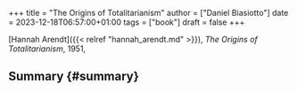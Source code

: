 +++
title = "The Origins of Totalitarianism"
author = ["Daniel Biasiotto"]
date = 2023-12-18T06:57:00+01:00
tags = ["book"]
draft = false
+++

[Hannah Arendt]({{< relref "hannah_arendt.md" >}}), _The Origins of Totalitarianism_, 1951,


## Summary {#summary}
